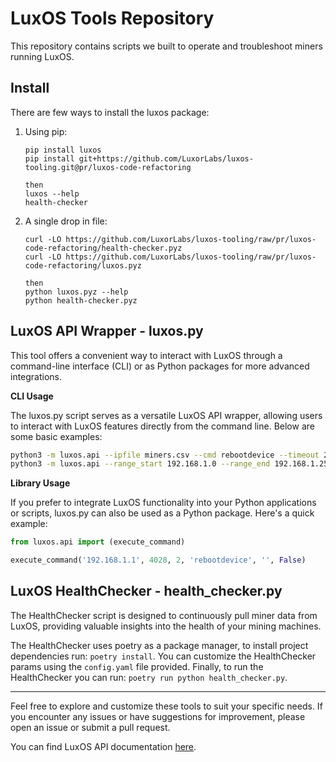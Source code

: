 # LuxOS Tools Repository

This repository contains scripts we built to operate and troubleshoot miners running LuxOS.

## Install

There are few ways to install the luxos package:

1. Using pip:
   ```shell
   pip install luxos
   pip install git+https://github.com/LuxorLabs/luxos-tooling.git@pr/luxos-code-refactoring
   
   then
   luxos --help
   health-checker
   ```
   
2. A single drop in file:
   ```shell
   curl -LO https://github.com/LuxorLabs/luxos-tooling/raw/pr/luxos-code-refactoring/health-checker.pyz
   curl -LO https://github.com/LuxorLabs/luxos-tooling/raw/pr/luxos-code-refactoring/luxos.pyz

   then
   python luxos.pyz --help
   python health-checker.pyz
   ```

## LuxOS API Wrapper - luxos.py

This tool offers a convenient way to interact with LuxOS through a command-line interface (CLI) or as Python packages for more advanced integrations.

**CLI Usage**

The luxos.py script serves as a versatile LuxOS API wrapper, allowing users to interact with LuxOS features directly from the command line. Below are some basic examples:

```bash
python3 -m luxos.api --ipfile miners.csv --cmd rebootdevice --timeout 2
python3 -m luxos.api --range_start 192.168.1.0 --range_end 192.168.1.255 --cmd rebootdevice --verbose True
```

**Library Usage**

If you prefer to integrate LuxOS functionality into your Python applications or scripts, luxos.py can also be used as a Python package. Here's a quick example:

```python
from luxos.api import (execute_command)

execute_command('192.168.1.1', 4028, 2, 'rebootdevice', '', False)
```

## LuxOS HealthChecker - health_checker.py

The HealthChecker script is designed to continuously pull miner data from LuxOS, providing valuable insights into the health of your mining machines.

The HealthChecker uses poetry as a package manager, to install project dependencies run: `poetry install`. You can customize the HealthChecker params using the `config.yaml` file provided. Finally, to run the HealthChecker you can run: `poetry run python health_checker.py`.

---

Feel free to explore and customize these tools to suit your specific needs. If you encounter any issues or have suggestions for improvement, please open an issue or submit a pull request.

You can find LuxOS API documentation [here](https://docs.luxor.tech/firmware/api/intro).
